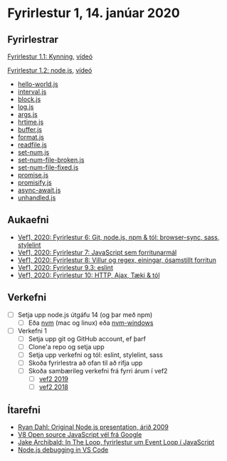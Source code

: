 # Fyrirlestur 1, 14. janúar 2020

## Fyrirlestrar

[Fyrirlestur 1.1: Kynning](01.1.kynning.md), [vídeó](https://youtu.be/rIOiSFSSNgQ)

[Fyrirlestur 1.2: node.js](01.2.nodejs.md), [vídeó](https://youtu.be/I_x2pUZSgyA)

* [hello-world.js](daemi/node/01.hello-world.js)
* [interval.js](daemi/node/02.interval.js)
* [block.js](daemi/node/03.block.js)
* [log.js](daemi/node/04.log.js)
* [args.js](daemi/node/05.args.js)
* [hrtime.js](daemi/node/06.hrtime.js)
* [buffer.js](daemi/node/07.buffer.js)
* [format.js](daemi/node/08.format.js)
* [readfile.js](daemi/node/09.readfile.js)
* [set-num.js](daemi/node/10.set-num.js)
* [set-num-file-broken.js](daemi/node/11.set-num-file-broken.js)
* [set-num-file-fixed.js](daemi/node/12.set-num-file-fixed.js)
* [promise.js](daemi/node/13.promise.js)
* [promisify.js](daemi/node/14.promisify.js)
* [async-await.js](daemi/node/15.async-await.js)
* [unhandled.js](daemi/node/16.unhandled.js)

## Aukaefni

* [Vef1, 2020: Fyrirlestur 6: Git, node.js, npm & tól: browser-sync, sass, stylelint](https://github.com/vefforritun/vef1-2020/tree/master/fyrirlestrar/06#fyrirlestur-6-5-okt%C3%B3ber-2020)
* [Vef1, 2020: Fyrirlestur 7: JavaScript sem forritunarmál](https://github.com/vefforritun/vef1-2020/tree/master/fyrirlestrar/07#fyrirlestur-7-12-okt%C3%B3ber-2020)
* [Vef1, 2020: Fyrirlestur 8: Villur og regex, einingar, ósamstillt forritun](https://github.com/vefforritun/vef1-2020/tree/master/fyrirlestrar/08#fyrirlestur-8-19-okt%C3%B3ber-2020)
* [Vef1, 2020: Fyrirlestur 9.3: eslint](https://github.com/vefforritun/vef1-2020/tree/master/fyrirlestrar/09#fyrirlestur-9-26-okt%C3%B3ber-2020)
* [Vef1, 2020: Fyrirlestur 10: HTTP, Ajax, Tæki & tól](https://github.com/vefforritun/vef1-2020/tree/master/fyrirlestrar/10)

## Verkefni

* [ ] Setja upp node.js útgáfu 14 (og þar með npm)
  * [ ] Eða [nvm](https://github.com/creationix/nvm) (mac og linux) eða [nvm-windows](https://github.com/coreybutler/nvm-windows)
* [ ] Verkefni 1
  * [ ] Setja upp git og GitHub account, ef þarf
  * [ ] Clone'a repo og setja upp
  * [ ] Setja upp verkefni og tól: eslint, stylelint, sass
  * [ ] Skoða fyrirlestra að ofan til að rifja upp
  * [ ] Skoða sambærileg verkefni frá fyrri árum í vef2
    * [ ] [vef2 2019](https://github.com/vefforritun/vef2-2019#verkefni)
    * [ ] [vef2 2018](https://github.com/vefforritun/vef2-2018#verkefni)

## Ítarefni

* [Ryan Dahl: Original Node.js presentation, árið 2009](http://www.youtube.com/watch?v=ztspvPYybIY)
* [V8 Open source JavaScript vél frá Google](https://developers.google.com/v8/)
* [Jake Archibald: In The Loop, fyrirlestur um Event Loop í JavaScript](https://www.youtube.com/watch?v=cCOL7MC4Pl0)
* [Node.js debugging in VS Code](https://code.visualstudio.com/docs/nodejs/nodejs-debugging)
